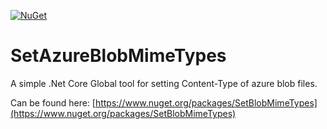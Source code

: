 
[![NuGet](https://img.shields.io/nuget/v/Nuget.Core.svg)](https://www.nuget.org/packages/SetBlobMimeTypes/)

# SetAzureBlobMimeTypes
A simple .Net Core Global tool for setting Content-Type of azure blob files.

Can be found here: [https://www.nuget.org/packages/SetBlobMimeTypes](https://www.nuget.org/packages/SetBlobMimeTypes)
